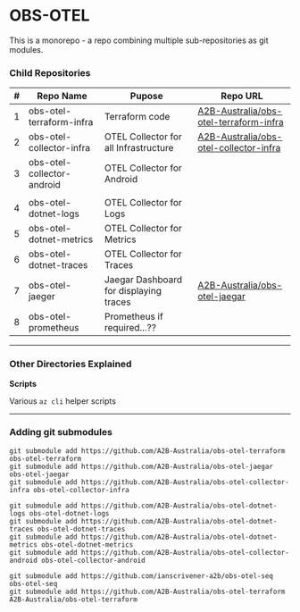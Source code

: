 # OBS-OTEL

This is a monorepo - a repo combining multiple sub-repositories as git modules.

### Child Repositories

|#|Repo Name|Pupose|Repo URL|
|--|--|--|--|
|1|obs-otel-terraform-infra|Terraform code|[A2B-Australia/obs-otel-terraform-infra](https://github.com/A2B-Australia/obs-otel-terraform-infra)|
|2|obs-otel-collector-infra|OTEL Collector for all Infrastructure|[A2B-Australia/obs-otel-collector-infra](https://github.com/A2B-Australia/obs-otel-collector-infra)|
|3|obs-otel-collector-android| OTEL Collector for Android||
||||
|4|obs-otel-dotnet-logs| OTEL Collector for Logs||
|5|obs-otel-dotnet-metrics| OTEL Collector for Metrics||
|6|obs-otel-dotnet-traces| OTEL Collector for Traces||
|7|obs-otel-jaeger| Jaegar Dashboard for displaying traces|[A2B-Australia/obs-otel-jaegar](https://github.com/A2B-Australia/obs-otel-jaegar)|
|8|obs-otel-prometheus| Prometheus if required...??||

---
### Other Directories Explained

**Scripts**

Various `az cli` helper scripts

---
### Adding git submodules
```
git submodule add https://github.com/A2B-Australia/obs-otel-terraform obs-otel-terraform
git submodule add https://github.com/A2B-Australia/obs-otel-jaegar obs-otel-jaegar
git submodule add https://github.com/A2B-Australia/obs-otel-collector-infra obs-otel-collector-infra

git submodule add https://github.com/A2B-Australia/obs-otel-dotnet-logs obs-otel-dotnet-logs
git submodule add https://github.com/A2B-Australia/obs-otel-dotnet-traces obs-otel-dotnet-traces
git submodule add https://github.com/A2B-Australia/obs-otel-dotnet-metrics obs-otel-dotnet-metrics
git submodule add https://github.com/A2B-Australia/obs-otel-collector-android obs-otel-collector-android

git submodule add https://github.com/ianscrivener-a2b/obs-otel-seq obs-otel-seq
git submodule add https://github.com/A2B-Australia/obs-otel-terraform A2B-Australia/obs-otel-terraform

```
